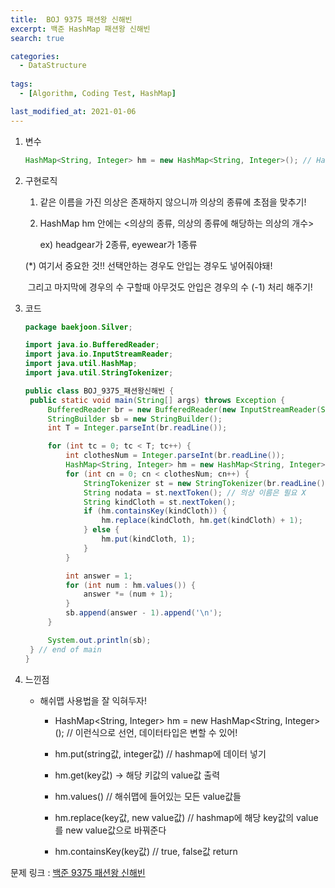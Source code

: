```yaml
---
title:  BOJ 9375 패션왕 신해빈
excerpt: 백준 HashMap 패션왕 신해빈
search: true

categories:
  - DataStructure
  
tags: 
  - [Algorithm, Coding Test, HashMap]

last_modified_at: 2021-01-06
---
```



1. 변수

   ```java
   HashMap<String, Integer> hm = new HashMap<String, Integer>(); // HashMap
   
   ```

   

2. 구현로직

   1. 같은 이름을 가진 의상은 존재하지 않으니까 의상의 종류에 초점을 맞추기!

   2. HashMap hm 안에는 <의상의 종류, 의상의 종류에 해당하는 의상의 개수>

      ex) headgear가 2종류, eyewear가 1종류

   (*) 여기서 중요한 것!! 선택안하는 경우도 안입는 경우도 넣어줘야돼!

   ​	 그리고 마지막에 경우의 수 구할때 아무것도 안입은 경우의 수 (-1) 처리 해주기!

   

3. 코드

   ```java
   package baekjoon.Silver;
   
   import java.io.BufferedReader;
   import java.io.InputStreamReader;
   import java.util.HashMap;
   import java.util.StringTokenizer;
   
   public class BOJ_9375_패션왕신해빈 {
   	public static void main(String[] args) throws Exception {
   		BufferedReader br = new BufferedReader(new InputStreamReader(System.in));
   		StringBuilder sb = new StringBuilder();
   		int T = Integer.parseInt(br.readLine());
   
   		for (int tc = 0; tc < T; tc++) {
   			int clothesNum = Integer.parseInt(br.readLine());
   			HashMap<String, Integer> hm = new HashMap<String, Integer>();
   			for (int cn = 0; cn < clothesNum; cn++) {
   				StringTokenizer st = new StringTokenizer(br.readLine());
   				String nodata = st.nextToken(); // 의상 이름은 필요 X
   				String kindCloth = st.nextToken();
   				if (hm.containsKey(kindCloth)) {
   					hm.replace(kindCloth, hm.get(kindCloth) + 1);
   				} else {
   					hm.put(kindCloth, 1);
   				}
   			}
   
   			int answer = 1;
   			for (int num : hm.values()) {
   				answer *= (num + 1);
   			}
   			sb.append(answer - 1).append('\n');
   		}
   
   		System.out.println(sb);
   	} // end of main
   }
   ```
   
   
   
4. 느낀점

   * 해쉬맵 사용법을 잘 익혀두자!
   
     - HashMap<String, Integer> hm = new HashMap<String, Integer>(); // 이런식으로 선언, 데이터타입은 변할 수 있어!
   
     - hm.put(string값, integer값) // hashmap에 데이터 넣기
   
     - hm.get(key값) -> 해당 키값의 value값 출력
   
     - hm.values() // 해쉬맵에 들어있는 모든 value값들
   
     - hm.replace(key값, new value값) // hashmap에 해당 key값의 value를 new value값으로 바꿔준다
   
     - hm.containsKey(key값) // true, false값 return
   
   


문제 링크 : [백준 9375 패션왕 신해빈](https://www.acmicpc.net/problem/9375)


